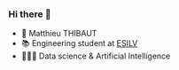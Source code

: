 ### Hi there 👋

- :bust_in_silhouette: Matthieu THIBAUT
- :books: Engineering student at [ESILV](https://www.esilv.fr/en/)
- 🧑🏻‍💻 Data science & Artificial Intelligence
